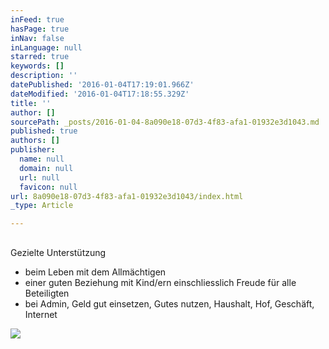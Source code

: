 ```yaml
---
inFeed: true
hasPage: true
inNav: false
inLanguage: null
starred: true
keywords: []
description: ''
datePublished: '2016-01-04T17:19:01.966Z'
dateModified: '2016-01-04T17:18:55.329Z'
title: ''
author: []
sourcePath: _posts/2016-01-04-8a090e18-07d3-4f83-afa1-01932e3d1043.md
published: true
authors: []
publisher:
  name: null
  domain: null
  url: null
  favicon: null
url: 8a090e18-07d3-4f83-afa1-01932e3d1043/index.html
_type: Article

---
```

## 

Gezielte Unterstützung

* beim Leben mit dem Allmächtigen
* einer guten Beziehung mit Kind/ern einschliesslich Freude für alle Beteiligten
* bei Admin, Geld gut einsetzen, Gutes nutzen, Haushalt, Hof, Geschäft, Internet

![](https://the-grid-user-content.s3-us-west-2.amazonaws.com/13151057-8a11-4f24-926a-40a1f80bbbba.jpg)